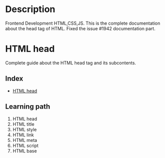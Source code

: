 # Description
Frontend Development HTML,CSS,JS.
This is the complete documentation about the head tag of HTML.
Fixed the issue #1942 documentation part.
<!--
1. Every major folder, for example, Frontend Web Development, Backend Web Development, Data Structures and Algorithm, etc, will have an index page.
2. Every index page should have a title, index with a link to all the language/topic folders, and a Learning path.
3. The learning path should act as a roadmap to the learners. The learners should not be clueless after coming to the repository.
  -->

# HTML head
Complete guide about the HTML head tag and its subcontents.

## Index
<!-- this is just an example -->
- [HTML head](./html)

## Learning path

<!-- this is just an example -->

1. HTML head
2. HTML title
3. HTML style
4. HTML link
5. HTML meta
6. HTML script
7. HTML base
